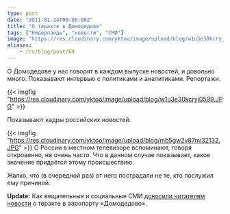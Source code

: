 ```yaml
---
type: post
date: "2011-01-24T00:00:00Z"
title: "О теракте в Домодедове"
tags: ["Нидерланды", "новости", "СМИ"]
image: "https://res.cloudinary.com/yktoo/image/upload/blog/w1u3e30kcryj0599.JPG"
aliases:
    - /ru/blog/post/69
---
```


О Домодедове у нас говорят в каждом выпуске новостей, и довольно много. Показывают интервью с политиками и аналитиками. Репортажи.

{{< imgfig "https://res.cloudinary.com/yktoo/image/upload/blog/w1u3e30kcryj0599.JPG" >}}

<!--more-->

Показывают кадры российских новостей.

{{< imgfig "https://res.cloudinary.com/yktoo/image/upload/blog/mb5gw2v87mi32132.JPG" >}}
О России в местном телевизоре вспоминают, говоря откровенно, не очень часто. Что в данном случае показывает, какое значение придаётся этому происшествию.

Жалко, что (в очередной раз) от него пострадали не те, кто послужил ему причиной.

**Update:** Как вещательные и социальные СМИ [доносили читателям новости](http://slon.ru/articles/524254/) о теракте в аэропорту «Домодедово».
